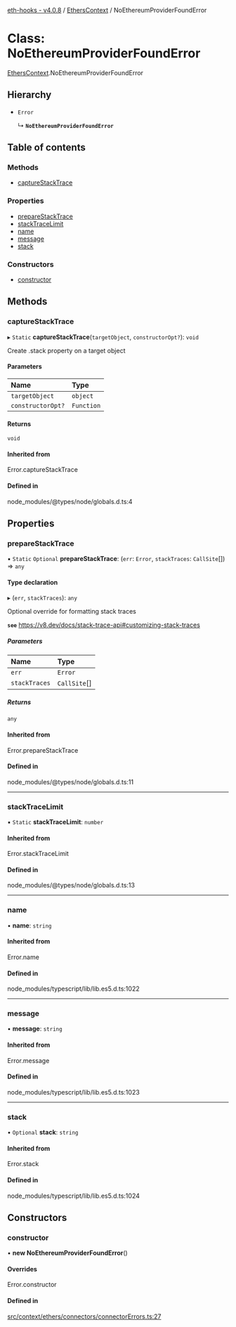 [eth-hooks - v4.0.8](../README.md) / [EthersContext](../modules/EthersContext.md) / NoEthereumProviderFoundError

# Class: NoEthereumProviderFoundError

[EthersContext](../modules/EthersContext.md).NoEthereumProviderFoundError

## Hierarchy

- `Error`

  ↳ **`NoEthereumProviderFoundError`**

## Table of contents

### Methods

- [captureStackTrace](EthersContext.NoEthereumProviderFoundError.md#capturestacktrace)

### Properties

- [prepareStackTrace](EthersContext.NoEthereumProviderFoundError.md#preparestacktrace)
- [stackTraceLimit](EthersContext.NoEthereumProviderFoundError.md#stacktracelimit)
- [name](EthersContext.NoEthereumProviderFoundError.md#name)
- [message](EthersContext.NoEthereumProviderFoundError.md#message)
- [stack](EthersContext.NoEthereumProviderFoundError.md#stack)

### Constructors

- [constructor](EthersContext.NoEthereumProviderFoundError.md#constructor)

## Methods

### captureStackTrace

▸ `Static` **captureStackTrace**(`targetObject`, `constructorOpt?`): `void`

Create .stack property on a target object

#### Parameters

| Name | Type |
| :------ | :------ |
| `targetObject` | `object` |
| `constructorOpt?` | `Function` |

#### Returns

`void`

#### Inherited from

Error.captureStackTrace

#### Defined in

node_modules/@types/node/globals.d.ts:4

## Properties

### prepareStackTrace

▪ `Static` `Optional` **prepareStackTrace**: (`err`: `Error`, `stackTraces`: `CallSite`[]) => `any`

#### Type declaration

▸ (`err`, `stackTraces`): `any`

Optional override for formatting stack traces

**`see`** https://v8.dev/docs/stack-trace-api#customizing-stack-traces

##### Parameters

| Name | Type |
| :------ | :------ |
| `err` | `Error` |
| `stackTraces` | `CallSite`[] |

##### Returns

`any`

#### Inherited from

Error.prepareStackTrace

#### Defined in

node_modules/@types/node/globals.d.ts:11

___

### stackTraceLimit

▪ `Static` **stackTraceLimit**: `number`

#### Inherited from

Error.stackTraceLimit

#### Defined in

node_modules/@types/node/globals.d.ts:13

___

### name

• **name**: `string`

#### Inherited from

Error.name

#### Defined in

node_modules/typescript/lib/lib.es5.d.ts:1022

___

### message

• **message**: `string`

#### Inherited from

Error.message

#### Defined in

node_modules/typescript/lib/lib.es5.d.ts:1023

___

### stack

• `Optional` **stack**: `string`

#### Inherited from

Error.stack

#### Defined in

node_modules/typescript/lib/lib.es5.d.ts:1024

## Constructors

### constructor

• **new NoEthereumProviderFoundError**()

#### Overrides

Error.constructor

#### Defined in

[src/context/ethers/connectors/connectorErrors.ts:27](https://github.com/scaffold-eth/eth-hooks/blob/97c8775/src/context/ethers/connectors/connectorErrors.ts#L27)

